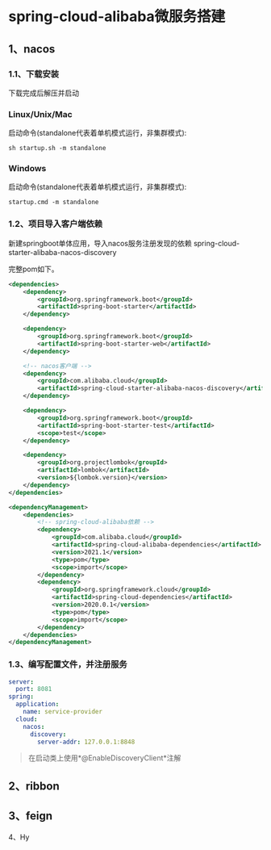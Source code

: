 # spring-cloud-alibaba微服务搭建

## 1、nacos

### 1.1、下载安装

[nacos下载地址]: https://github.com/alibaba/nacos/releases/tag/

下载完成后解压并启动

### Linux/Unix/Mac

启动命令(standalone代表着单机模式运行，非集群模式):

```
sh startup.sh -m standalone
```

### Windows

启动命令(standalone代表着单机模式运行，非集群模式):

```shell
startup.cmd -m standalone
```

### 1.2、项目导入客户端依赖

新建springboot单体应用，导入nacos服务注册发现的依赖 spring-cloud-starter-alibaba-nacos-discovery

完整pom如下。

```xml
<dependencies>
    <dependency>
        <groupId>org.springframework.boot</groupId>
        <artifactId>spring-boot-starter</artifactId>
    </dependency>

    <dependency>
        <groupId>org.springframework.boot</groupId>
        <artifactId>spring-boot-starter-web</artifactId>
    </dependency>

    <!-- nacos客户端 -->
    <dependency>
        <groupId>com.alibaba.cloud</groupId>
        <artifactId>spring-cloud-starter-alibaba-nacos-discovery</artifactId>
    </dependency>

    <dependency>
        <groupId>org.springframework.boot</groupId>
        <artifactId>spring-boot-starter-test</artifactId>
        <scope>test</scope>
    </dependency>

    <dependency>
        <groupId>org.projectlombok</groupId>
        <artifactId>lombok</artifactId>
        <version>${lombok.version}</version>
    </dependency>
</dependencies>

<dependencyManagement>
    <dependencies>
        <!-- spring-cloud-alibaba依赖 -->
        <dependency>
            <groupId>com.alibaba.cloud</groupId>
            <artifactId>spring-cloud-alibaba-dependencies</artifactId>
            <version>2021.1</version>
            <type>pom</type>
            <scope>import</scope>
        </dependency>
        <dependency>
            <groupId>org.springframework.cloud</groupId>
            <artifactId>spring-cloud-dependencies</artifactId>
            <version>2020.0.1</version>
            <type>pom</type>
            <scope>import</scope>
        </dependency>
    </dependencies>
</dependencyManagement>
```

### 1.3、编写配置文件，并注册服务

```yml
server:
  port: 8081
spring:
  application:
    name: service-provider
  cloud:
    nacos:
      discovery:
        server-addr: 127.0.0.1:8848
```

> 在启动类上使用*@EnableDiscoveryClient*注解

## 2、ribbon

## 3、feign

4、Hy
